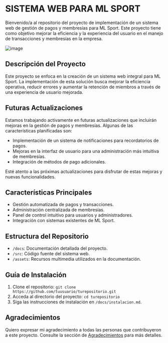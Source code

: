 # SISTEMA WEB PARA ML SPORT

Bienvenido/a al repositorio del proyecto de implementación de un sistema web de gestión de pagos y membresías para ML Sport. Este proyecto tiene como objetivo mejorar la eficiencia y la experiencia del usuario en el manejo de transacciones y membresías en la empresa.
  
 ![image](https://github.com/rayvega20/ProyectoMlSport/assets/90113186/9a32d23f-0bd3-4fa2-b0a4-9dac1c4b6eba)



## Descripción del Proyecto

Este proyecto se enfoca en la creación de un sistema web integral para ML Sport. La implementación de esta solución busca mejorar la eficiencia operativa, reducir errores y aumentar la retención de miembros a través de una experiencia de usuario mejorada.

## Futuras Actualizaciones

Estamos trabajando activamente en futuras actualizaciones que incluirán mejoras en la gestión de pagos y membresías. Algunas de las características planificadas son:

- Implementación de un sistema de notificaciones para recordatorios de pagos.
- Mejoras en la interfaz de usuario para una administración más intuitiva de membresías.
- Integración de métodos de pago adicionales.

Esté atento a las próximas actualizaciones para disfrutar de estas mejoras y nuevas funcionalidades.

## Características Principales

- Gestión automatizada de pagos y transacciones.
- Administración centralizada de membresías.
- Panel de control intuitivo para usuarios y administradores.
- Integración con sistemas existentes de ML Sport.

## Estructura del Repositorio

- `/docs`: Documentación detallada del proyecto.
- `/src`: Código fuente del sistema web.
- `/assets`: Recursos multimedia utilizados en la documentación.

## Guía de Instalación

1. Clone el repositorio: `git clone https://github.com/tuusuario/turepositorio.git`
2. Acceda al directorio del proyecto: `cd turepositorio`
3. Siga las instrucciones de instalación en `/docs/instalacion.md`.

## Agradecimientos

Quiero expresar mi agradecimiento a todas las personas que contribuyeron a este proyecto. Consulte la sección de [Agradecimientos](AGRADECIMIENTOS.md) para más detalles.

